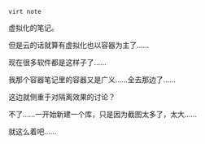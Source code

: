
~~~ factor
virt note
~~~

虚拟化的笔记。

但是云的话就算有虚拟化也以容器为主了……

现在很多软件都是这样子了……

我那个容器笔记里的容器又是广义……全去那边了……

这边就侧重于对隔离效果的讨论？

不了……一开始新建一个库，只是因为截图太多了，太大……

就这么着吧……

